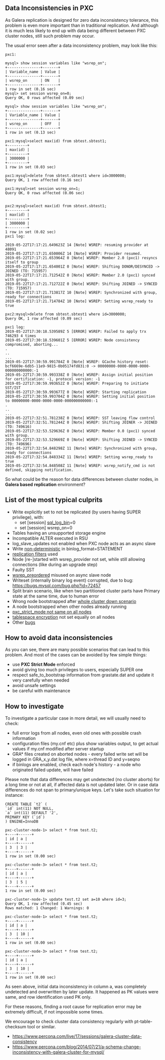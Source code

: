 ## Data Inconsistencies in PXC

As Galera replication is designed for zero data inconsistency tolerance, this problem is even more important than in traditional replication. And although it is much less likely to end up with data being different between PXC cluster nodes, still such problem may occur.

The usual error seen after a data inconsistency problem, may look like this:

```
pxc1:

mysql> show session variables like "wsrep_on";
+---------------+-------+
| Variable_name | Value |
+---------------+-------+
| wsrep_on      | ON    |
+---------------+-------+
1 row in set (0.16 sec)
mysql> set session wsrep_on=0;
Query OK, 0 rows affected (0.09 sec)

mysql> show session variables like "wsrep_on";
+---------------+-------+
| Variable_name | Value |
+---------------+-------+
| wsrep_on      | OFF   |
+---------------+-------+
1 row in set (0.13 sec)

pxc1:mysql>select max(id) from sbtest.sbtest1;
+---------+
| max(id) |
+---------+
| 3000000 |
+---------+
1 row in set (0.03 sec)

pxc1:mysql>delete from sbtest.sbtest1 where id=3000000;
Query OK, 1 row affected (0.16 sec)

pxc1:mysql>set session wsrep_on=1;
Query OK, 0 rows affected (0.06 sec)


pxc2:mysql>select max(id) from sbtest.sbtest1;
+---------+
| max(id) |
+---------+
| 3000000 |
+---------+
1 row in set (0.02 sec)
pxc1 log:

2019-05-22T17:17:21.649623Z 14 [Note] WSREP: resuming provider at 48091
2019-05-22T17:17:21.650006Z 14 [Note] WSREP: Provider resumed.
2019-05-22T17:17:21.653964Z 0 [Note] WSREP: Member 2.0 (pxc1) resyncs itself to group
2019-05-22T17:17:21.654001Z 0 [Note] WSREP: Shifting DONOR/DESYNCED -> JOINED (TO: 715957)
2019-05-22T17:17:21.712542Z 0 [Note] WSREP: Member 2.0 (pxc1) synced with group.
2019-05-22T17:17:21.712722Z 0 [Note] WSREP: Shifting JOINED -> SYNCED (TO: 715957)
2019-05-22T17:17:21.713817Z 10 [Note] WSREP: Synchronized with group, ready for connections
2019-05-22T17:17:21.714784Z 10 [Note] WSREP: Setting wsrep_ready to true

pxc2:mysql>delete from sbtest.sbtest1 where id=3000000;
Query OK, 1 row affected (0.09 sec)

pxc1 log:
2019-05-22T17:30:18.539589Z 5 [ERROR] WSREP: Failed to apply trx 746293 4 times
2019-05-22T17:30:18.539601Z 5 [ERROR] WSREP: Node consistency compromised, aborting...
.
..
...
2019-05-22T17:30:59.991784Z 0 [Note] WSREP: GCache history reset: bcf6669e-6db5-11e9-9815-0b05174fd831:0 -> 00000000-0000-0000-0000-000000000000:-1
2019-05-22T17:30:59.993338Z 0 [Note] WSREP: Assign initial position for certification: -1, protocol version: -1
2019-05-22T17:30:59.993652Z 0 [Note] WSREP: Preparing to initiate SST/IST
2019-05-22T17:30:59.993677Z 0 [Note] WSREP: Starting replication
2019-05-22T17:30:59.993704Z 0 [Note] WSREP: Setting initial position to 00000000-0000-0000-0000-000000000000:-1
.
..
...
2019-05-22T17:32:51.781238Z 0 [Note] WSREP: SST leaving flow control
2019-05-22T17:32:51.781244Z 0 [Note] WSREP: Shifting JOINER -> JOINED (TO: 749616)
2019-05-22T17:32:53.529636Z 0 [Note] WSREP: Member 0.0 (pxc1) synced with group.
2019-05-22T17:32:53.529669Z 0 [Note] WSREP: Shifting JOINED -> SYNCED (TO: 749696)
2019-05-22T17:32:54.848298Z 11 [Note] WSREP: Synchronized with group, ready for connections
2019-05-22T17:32:54.848334Z 11 [Note] WSREP: Setting wsrep_ready to true
2019-05-22T17:32:54.848508Z 11 [Note] WSREP: wsrep_notify_cmd is not defined, skipping notification.

```

So what could be the reason for data differences between cluster nodes, in **Galera based** **replication** environment?

## List of the most typical culprits

- Write explicitly set to not be replicated (by users having SUPER privilege), with:
  - set [session] [sql_log_bin](https://dev.mysql.com/doc/refman/5.7/en/set-sql-log-bin.html)=0
  - set [session] wsrep_on=0
- Tables having an unsupported storage engine
- Incompatible ALTER executed in RSU
- log_slave_updates not enabled when PXC node acts as an async slave
- Write [non-deterministic](https://dev.mysql.com/doc/refman/5.7/en/replication-rbr-safe-unsafe.html) in binlog_format=STATEMENT
- [replication filters](https://www.percona.com/blog/2007/11/07/filtered-mysql-replication/) used
- Node [re-]started with wsrep_provider not set, while still allowing connections (like during an upgrade step)
- Faulty SST
- [wsrep_preordered](https://www.percona.com/doc/percona-xtradb-cluster/LATEST/wsrep-system-index.html#wsrep_preordered) misused on async slave node
- Writeset (internally binary log event) corrupted, due to bug: https://bugs.mysql.com/bug.php?id=72457
- Split brain scenario, like when two partitioned cluster parts have Primary state at the same time, due to human error
- Wrong node bootstrapped after [whole cluster down scenario](https://www.percona.com/blog/2014/09/01/galera-replication-how-to-recover-a-pxc-cluster/)
- A node bootstrapped when other nodes already running
- [pxc_strict_mode not same on all nodes](https://bugs.launchpad.net/percona-xtradb-cluster/+bug/1663759)
- [tablespace encryption](https://dev.mysql.com/doc/refman/5.7/en/innodb-tablespace-encryption.html) not set equally on all nodes
- Other [bugs](https://jira.percona.com/projects/PXC/issues/PXC-2039)

## How to avoid data inconsistencies

As you can see, there are many possible scenarios that can lead to this problem. And most of the cases can be avoided by few simple things:

- use **PXC Strict Mode** enforced
- avoid giving too much privileges to users, especially SUPER one
- respect safe_to_bootstrap information from grastate.dat and update it very carefully when needed
- avoid unsafe settings
- be careful with maintenance

## How to investigate

To investigate a particular case in more detail, we will usually need to check:

- full error logs from all nodes, even old ones with possible crash information
- configuration files (my.cnf etc) plus show variables output, to get actual values if my.cnf modified after server startup
- GRA* files created on aborted nodes - every failed write set will be logged in GRA_x_y.dat log file, where x=thread ID and y=seqno
- if binlogs are enabled, check each node's history - a node who originated failed update, will have failed

Please note that data differences may get undetected (no cluster aborts) for a long time or not at all, if affected data is not updated later. Or in case data differences do not span to primary/unique keys. Let's take such situation for instance:

```
CREATE TABLE `t2` (
`id` int(11) NOT NULL,
`a` int(11) DEFAULT '2',
PRIMARY KEY (`id`)
) ENGINE=InnoDB

pxc-cluster-node-1> select * from test.t2;
+----+------+
| id | a |
+----+------+
| 3  | 3 |
+----+------+
1 row in set (0.00 sec)

pxc-cluster-node-3> select * from test.t2;
+----+------+
| id | a |
+----+------+
| 3  | 5 |
+----+------+
1 row in set (0.00 sec)

pxc-cluster-node-1> update test.t2 set a=10 where id=3;
Query OK, 1 row affected (0.45 sec)
Rows matched: 1 Changed: 1 Warnings: 0

pxc-cluster-node-1> select * from test.t2;
+----+------+
| id | a |
+----+------+
| 3  | 10 |
+----+------+
1 row in set (0.00 sec)

pxc-cluster-node-3> select * from test.t2;
+----+------+
| id | a |
+----+------+
| 3  | 10 |
+----+------+
1 row in set (0.00 sec)
```

As seen above, initial data inconsistency in column a, was completely undetected and overwritten by later update. It happened as PK values were same, and row identification used PK only.

For these reasons, finding a root cause for replication error may be extremely difficult, if not impossible some times.

We encourage to check cluster data consistency regularly with pt-table-checksum tool or similar.

- https://www.percona.com/live/17/sessions/galera-cluster-data-consistency
- https://www.percona.com/blog/2014/07/21/a-schema-change-inconsistency-with-galera-cluster-for-mysql/

## 
